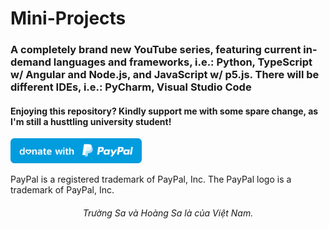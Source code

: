 # Mini-Projects

### A completely brand new YouTube series, featuring current in-demand languages and frameworks, i.e.: Python, TypeScript w/ Angular and Node.js, and JavaScript w/ p5.js. There will be different IDEs, i.e.: PyCharm, Visual Studio Code

#### Enjoying this repository? Kindly support me with some spare change, as I'm still a husttling university student!
  <a href="https://www.paypal.me/thientran2702"><img src="blue.svg" height="40"></a>  
<p>PayPal is a registered trademark of PayPal, Inc. The PayPal logo is a trademark of PayPal, Inc.</p>

###### <p align="center"> Trường Sa và Hoàng Sa là của Việt Nam.</p>

